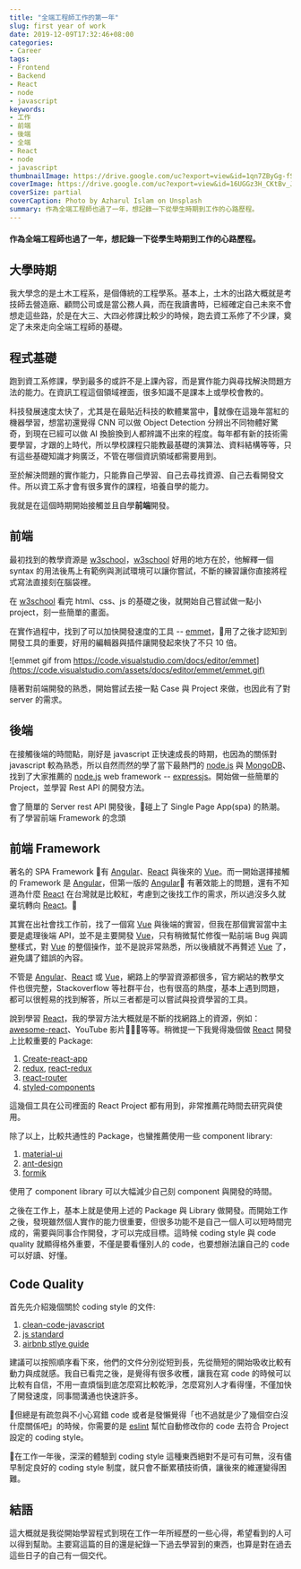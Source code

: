 ```yaml
---
title: "全端工程師工作的第一年"
slug: first year of work
date: 2019-12-09T17:32:46+08:00
categories:
- Career
tags:
- Frontend
- Backend
- React
- node
- javascript
keywords:
- 工作
- 前端
- 後端
- 全端
- React
- node
- javascript
thumbnailImage: https://drive.google.com/uc?export=view&id=1qn7ZByGg-fSVUpLvcRkkDgfgfTL2wImb
coverImage: https://drive.google.com/uc?export=view&id=16UGGz3H_CKtBv_JSHMorI5gjVpe2GWQg
coverSize: partial
coverCaption: Photo by Azharul Islam on Unsplash
summary: 作為全端工程師也過了一年，想記錄一下從學生時期到工作的心路歷程。
---
```


#### 作為全端工程師也過了一年，想記錄一下從學生時期到工作的心路歷程。

<!--more-->

## 大學時期

我大學念的是土木工程系，是個傳統的工程學系。基本上，土木的出路大概就是考技師去營造廠、顧問公司或是當公務人員，而在我讀書時，已經確定自己未來不會想走這些路，於是在大三、大四必修課比較少的時候，跑去資工系修了不少課，奠定了未來走向全端工程師的基礎。

## 程式基礎

跑到資工系修課，學到最多的或許不是上課內容，而是實作能力與尋找解決問題方法的能力。在資訊工程這個領域裡面，很多知識不是課本上或學校會教的。

科技發展速度太快了，尤其是在最貼近科技的軟體業當中，就像在這幾年當紅的機器學習，想當初還覺得 CNN 可以做 Object Detection 分辨出不同物體好驚奇，到現在已經可以做 AI 換臉換到人都辨識不出來的程度。每年都有新的技術需要學習，才跟的上時代，所以學校課程只能教最基礎的演算法、資料結構等等，只有這些基礎知識才夠廣泛，不管在哪個資訊領域都需要用到。

至於解決問題的實作能力，只能靠自己學習、自己去尋找資源、自己去看開發文件。所以資工系才會有很多實作的課程，培養自學的能力。

我就是在這個時期開始接觸並且自學**前端**開發。

## 前端

最初找到的教學資源是 [w3school]，[w3school] 好用的地方在於，他解釋一個 syntax 的用法後馬上有範例與測試環境可以讓你嘗試，不斷的練習讓你直接將程式寫法直接刻在腦袋裡。

在 [w3school] 看完 html、css、js 的基礎之後，就開始自己嘗試做一點小 project，刻一些簡單的畫面。

在實作過程中，找到了可以加快開發速度的工具 -- [emmet]，用了之後才認知到開發工具的重要，好用的編輯器與插件讓開發起來快了不只 10 倍。

![emmet gif from https://code.visualstudio.com/docs/editor/emmet](https://code.visualstudio.com/assets/docs/editor/emmet/emmet.gif)

隨著對前端開發的熟悉，開始嘗試去接一點 Case 與 Project 來做，也因此有了對 server 的需求。

## 後端

在接觸後端的時間點，剛好是 javascript 正快速成長的時期，也因為的關係對 javascript 較為熟悉，所以自然而然的學了當下最熱門的 [node.js] 與 [MongoDB]、找到了大家推薦的 [node.js] web framework -- [expressjs]。開始做一些簡單的 Project，並學習 Rest API 的開發方法。

會了簡單的 Server rest API 開發後，碰上了 Single Page App(spa) 的熱潮。有了學習前端 Framework 的念頭

## 前端 Framework

著名的 SPA Framework 有 [Angular]、[React] 與後來的 [Vue]。而一開始選擇接觸的 Framework 是 [Angular]，但第一版的 [Angular] 有著效能上的問題，還有不知道為什麼 [React] 在台灣就是比較紅，考慮到之後找工作的需求，所以過沒多久就棄坑轉向 [React]。

其實在出社會找工作前，找了一個寫 [Vue] 與後端的實習，但我在那個實習當中主要是處理後端 API，並不是主要開發 [Vue]，只有稍微幫忙修復一點前端 Bug 與調整樣式，對 [Vue] 的整個操作，並不是說非常熟悉，所以後續就不再贅述 [Vue] 了，避免講了錯誤的內容。

不管是 [Angular]、[React] 或 [Vue]，網路上的學習資源都很多，官方網站的教學文件也很完整，Stackoverflow 等社群平台，也有很高的熱度，基本上遇到問題，都可以很輕易的找到解答，所以三者都是可以嘗試與投資學習的工具。

說到學習 [React]，我的學習方法大概就是不斷的找網路上的資源，例如：[awesome-react](https://github.com/enaqx/awesome-react)、YouTube 影片等等。稍微提一下我覺得幾個做 [React] 開發上比較重要的 Package:

1. [Create-react-app](https://create-react-app.dev/)
2. [redux](https://redux.js.org/), [react-redux](https://react-redux.js.org/introduction/quick-start)
3. [react-router](https://reacttraining.com/react-router/)
4. [styled-components](https://www.styled-components.com/)

這幾個工具在公司裡面的 React Project 都有用到，非常推薦花時間去研究與使用。

除了以上，比較共通性的 Package，也蠻推薦使用一些 component library:

1. [material-ui](https://material-ui.com/)
2. [ant-design](https://ant.design/docs/react/introduce)
3. [formik](https://jaredpalmer.com/formik/docs/overview)

使用了 component library 可以大幅減少自己刻 component 與開發的時間。

之後在工作上，基本上就是使用上述的 Package 與 Library 做開發。而開始工作之後，發現雖然個人實作的能力很重要，但很多功能不是自己一個人可以短時間完成的，需要與同事合作開發，才可以完成目標。這時候 coding style 與 code quality 就顯得格外重要，不僅是要看懂別人的 code，也要想辦法讓自己的 code 可以好讀、好懂。

## Code Quality

首先先介紹幾個關於 coding style 的文件:

1. [clean-code-javascript](https://github.com/ryanmcdermott/clean-code-javascript)
2. [js standard](https://standardjs.com/rules.html)
3. [airbnb stlye guide](https://github.com/airbnb/javascript)

建議可以按照順序看下來，他們的文件分別從短到長，先從簡短的開始吸收比較有動力與成就感。我自已看完之後，是覺得有很多收穫，讓我在寫 code 的時候可以比較有自信，不用一直煩惱到底怎麼寫比較乾淨，怎麼寫別人才看得懂，不僅加快了開發速度，同事間溝通也快速許多。

但總是有疏忽與不小心寫錯 code 或者是發懶覺得「也不過就是少了幾個空白沒什麼關係吧」的時候，你需要的是 [eslint] 幫忙自動修改你的 code 去符合 Project 設定的 coding style。

在工作一年後，深深的體驗到 coding style 這種東西絕對不是可有可無，沒有儘早制定良好的 coding style 制度，就只會不斷累積技術債，讓後來的維運變得困難。

## 結語

這大概就是我從開始學習程式到現在工作一年所經歷的一些心得，希望看到的人可以得到幫助。主要寫這篇的目的還是紀錄一下過去學習到的東西，也算是對在過去這些日子的自己有一個交代。



[w3school]: https://www.w3schools.com/
[emmet]: https://emmet.io/
[node.js]: https://nodejs.org/en/
[MongoDB]: https://www.mongodb.com/
[expressjs]: https://expressjs.com/zh-tw/
[Angular]: https://angular.io/
[React]: https://zh-hant.reactjs.org/
[Vue]: https://vuejs.org/
[eslint]: https://eslint.org/